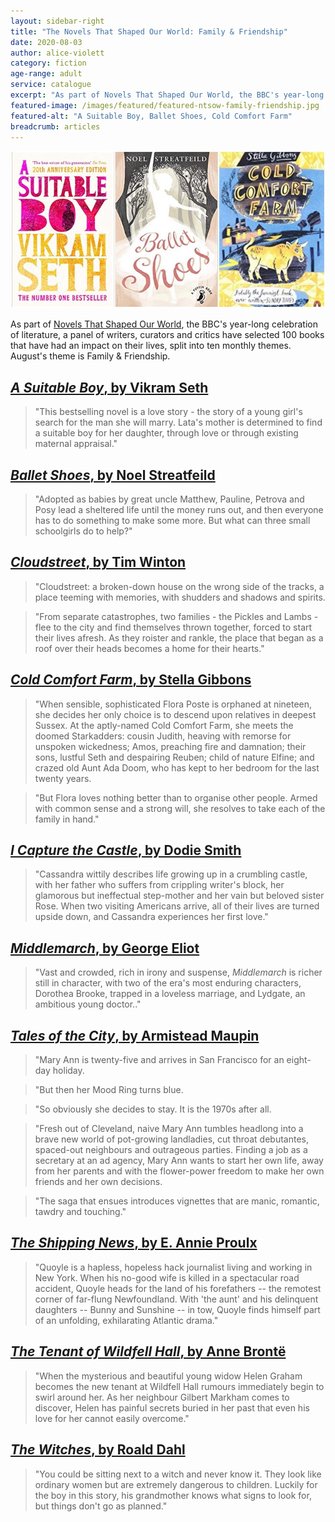 ```yaml
---
layout: sidebar-right
title: "The Novels That Shaped Our World: Family & Friendship"
date: 2020-08-03
author: alice-violett
category: fiction
age-range: adult
service: catalogue
excerpt: "As part of Novels That Shaped Our World, the BBC's year-long celebration of literature, a panel of writers, curators and critics have selected 100 books that have had an impact on their lives, split into ten monthly themes. August's theme is Family & Friendship."
featured-image: /images/featured/featured-ntsow-family-friendship.jpg
featured-alt: "A Suitable Boy, Ballet Shoes, Cold Comfort Farm"
breadcrumb: articles
---
```


![A Suitable Boy, Ballet Shoes, Cold Comfort Farm](/images/featured/featured-ntsow-family-friendship.jpg)

As part of [Novels That Shaped Our World](https://www.bbc.co.uk/programmes/articles/494P41NCbVYHlY319VwGbxp/explore-the-list-of-100-novels-that-shaped-our-world), the BBC's year-long celebration of literature, a panel of writers, curators and critics have selected 100 books that have had an impact on their lives, split into ten monthly themes. August's theme is Family & Friendship.

## [<cite>A Suitable Boy</cite>, by Vikram Seth](https://suffolk.spydus.co.uk/cgi-bin/spydus.exe/ENQ/OPAC/BIBENQ?BRN=2123178)

> "This bestselling novel is a love story - the story of a young girl's search for the man she will marry. Lata's mother is determined to find a suitable boy for her daughter, through love or through existing maternal appraisal."

## [<cite>Ballet Shoes</cite>, by Noel Streatfeild](https://suffolk.spydus.co.uk/cgi-bin/spydus.exe/ENQ/OPAC/BIBENQ?BRN=1790413)

> "Adopted as babies by great uncle Matthew, Pauline, Petrova and Posy lead a sheltered life until the money runs out, and then everyone has to do something to make some more. But what can three small schoolgirls do to help?"

## [<cite>Cloudstreet</cite>, by Tim Winton](https://suffolk.spydus.co.uk/cgi-bin/spydus.exe/ENQ/OPAC/BIBENQ?BRN=1693169)

> "Cloudstreet: a broken-down house on the wrong side of the tracks, a place teeming with memories, with shudders and shadows and spirits.

> "From separate catastrophes, two families - the Pickles and Lambs - flee to the city and find themselves thrown together, forced to start their lives afresh. As they roister and rankle, the place that began as a roof over their heads becomes a home for their hearts."

## [<cite>Cold Comfort Farm</cite>, by Stella Gibbons](https://suffolk.spydus.co.uk/cgi-bin/spydus.exe/ENQ/OPAC/BIBENQ?BRN=318368)

> "When sensible, sophisticated Flora Poste is orphaned at nineteen, she decides her only choice is to descend upon relatives in deepest Sussex. At the aptly-named Cold Comfort Farm, she meets the doomed Starkadders: cousin Judith, heaving with remorse for unspoken wickedness; Amos, preaching fire and damnation; their sons, lustful Seth and despairing Reuben; child of nature Elfine; and crazed old Aunt Ada Doom, who has kept to her bedroom for the last twenty years.

> "But Flora loves nothing better than to organise other people. Armed with common sense and a strong will, she resolves to take each of the family in hand."

## [<cite>I Capture the Castle</cite>, by Dodie Smith](https://suffolk.spydus.co.uk/cgi-bin/spydus.exe/ENQ/OPAC/BIBENQ?BRN=2006878)

> "Cassandra wittily describes life growing up in a crumbling castle, with her father who suffers from crippling writer's block, her glamorous but ineffectual step-mother and her vain but beloved sister Rose. When two visiting Americans arrive, all of their lives are turned upside down, and Cassandra experiences her first love."

## [<cite>Middlemarch</cite>, by George Eliot](https://suffolk.spydus.co.uk/cgi-bin/spydus.exe/ENQ/OPAC/BIBENQ?BRN=1532715)

> "Vast and crowded, rich in irony and suspense, <cite>Middlemarch</cite> is richer still in character, with two of the era's most enduring characters, Dorothea Brooke, trapped in a loveless marriage, and Lydgate, an ambitious young doctor.."

## [<cite>Tales of the City</cite>, by Armistead Maupin](https://suffolk.spydus.co.uk/cgi-bin/spydus.exe/ENQ/OPAC/BIBENQ?BRN=109977)

> "Mary Ann is twenty-five and arrives in San Francisco for an eight-day holiday.

> "But then her Mood Ring turns blue.

> "So obviously she decides to stay. It is the 1970s after all.

> "Fresh out of Cleveland, naive Mary Ann tumbles headlong into a brave new world of pot-growing landladies, cut throat debutantes, spaced-out neighbours and outrageous parties. Finding a job as a secretary at an ad agency, Mary Ann wants to start her own life, away from her parents and with the flower-power freedom to make her own friends and her own decisions.

> "The saga that ensues introduces vignettes that are manic, romantic, tawdry and touching."

## [<cite>The Shipping News</cite>, by E. Annie Proulx](https://suffolk.spydus.co.uk/cgi-bin/spydus.exe/ENQ/OPAC/BIBENQ?BRN=2532896)

> "Quoyle is a hapless, hopeless hack journalist living and working in New York. When his no-good wife is killed in a spectacular road accident, Quoyle heads for the land of his forefathers -- the remotest corner of far-flung Newfoundland. With 'the aunt' and his delinquent daughters -- Bunny and Sunshine -- in tow, Quoyle finds himself part of an unfolding, exhilarating Atlantic drama."

## [<cite>The Tenant of Wildfell Hall</cite>, by Anne Brontë](https://suffolk.spydus.co.uk/cgi-bin/spydus.exe/ENQ/OPAC/BIBENQ?BRN=241203)

> "When the mysterious and beautiful young widow Helen Graham becomes the new tenant at Wildfell Hall rumours immediately begin to swirl around her. As her neighbour Gilbert Markham comes to discover, Helen has painful secrets buried in her past that even his love for her cannot easily overcome."

## [<cite>The Witches</cite>, by Roald Dahl](https://suffolk.spydus.co.uk/cgi-bin/spydus.exe/ENQ/OPAC/BIBENQ?BRN=1926613)

> "You could be sitting next to a witch and never know it. They look like ordinary women but are extremely dangerous to children. Luckily for the boy in this story, his grandmother knows what signs to look for, but things don't go as planned."
